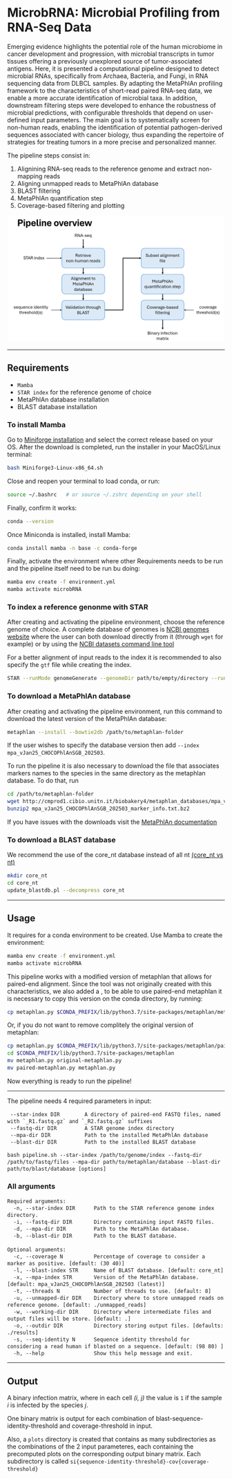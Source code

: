# MicrobRNA: Microbial Profiling from RNA-Seq Data

Emerging evidence highlights the
potential role of the human microbiome in cancer development and progression, with
microbial transcripts in tumor tissues offering a previously unexplored source of tumor-associated antigens. 
Here, it is presented a computational pipeline designed to detect
microbial RNAs, specifically from Archaea, Bacteria, and Fungi, in RNA sequencing data from DLBCL samples. By adapting the MetaPhlAn profiling framework to
the characteristics of short-read paired RNA-seq data, we enable a more accurate identification
of microbial taxa. In addition, downstream filtering
steps were developed to enhance the robustness of microbial predictions, with configurable
thresholds that depend on user-defined input parameters. The main goal is to systematically screen for non-human reads, enabling
the identification of potential pathogen-derived sequences associated with cancer biology,
thus expanding the repertoire of strategies for treating tumors in a more precise and
personalized manner.

The pipeline steps consist in:
  1. Alignining RNA-seq reads to the reference genome and extract non-mapping reads
  2. Aligning unmapped reads to MetaPhlAn database
  3. BLAST filtering
  4. MetaPhlAn quantification step
  5. Coverage-based filtering and plotting


![pipeline overview](pipeline-overview.PNG)

---

## Requirements

- `Mamba`
- `STAR index` for the reference genome of choice
- MetaPhlAn database installation
- BLAST database installation


### To install Mamba
Go to [Miniforge installation](https://conda-forge.org/download/) and select the correct release based on your OS.
After the download is completed, run the installer in your MacOS/Linux terminal:
```bash
bash Miniforge3-Linux-x86_64.sh
```

Close and reopen your terminal to load conda, or run:
```bash
source ~/.bashrc   # or source ~/.zshrc depending on your shell
```

Finally, confirm it works:
```bash
conda --version
```

Once Miniconda is installed, install Mamba:
```bash
conda install mamba -n base -c conda-forge
```

Finally, activate the environment where other Requirements needs to be run and the pipeline itself need to be run bu doing:
```bash
mamba env create -f environment.yml
mamba activate microbRNA
```


### To index a reference genonme with STAR
After creating and activating the pipeline environment, choose the reference genome of choice. 
A complete database of genomes is [NCBI genomes website](https://www.ncbi.nlm.nih.gov/home/genomes/) where the user can both 
download directly from it (through `wget` for example) or by using the [NCBI datasets command line tool](https://www.ncbi.nlm.nih.gov/datasets/docs/v2/command-line-tools/download-and-install/)

For a better alignment of input reads to the index it is recommended to also specify the `gtf` file while creating the index.

```bash
STAR --runMode genomeGenerate --genomeDir path/to/empty/directory --runThreadN INT --genomeFastaFiles /path/to/reference.fasta --sjdbGTFfile /path/to/annotations.gtf
```


### To download a MetaPhlAn database
After creating and activating the pipeline environment, run this command to download the latest version of the MetaPhlAn database: 
```bash
metaphlan --install --bowtie2db /path/to/metaphlan-folder
```
If the user wishes to specify the database version then add `--index mpa_vJan25_CHOCOPhlAnSGB_202503`.

To run the pipeline it is also necessary to download the file that associates markers names to the species in the same directory as the metaphlan database. To do that, run
```bash
cd /path/to/metaphlan-folder
wget http://cmprod1.cibio.unitn.it/biobakery4/metaphlan_databases/mpa_vJan25_CHOCOPhlAnSGB_202503_marker_info.txt.bz2
bunzip2 mpa_vJan25_CHOCOPhlAnSGB_202503_marker_info.txt.bz2
```
If you have issues with the downloads visit the [MetaPhlAn documentation](https://github.com/biobakery/MetaPhlAn/wiki/MetaPhlAn-4)


### To download a BLAST database
We recommend the use of the core_nt database instead of all nt [(core_nt vs nt)](https://ncbiinsights.ncbi.nlm.nih.gov/2024/07/18/new-blast-core-nucleotide-database/)
```bash
mkdir core_nt
cd core_nt
update_blastdb.pl --decompress core_nt
```

---

## Usage

It requires for a conda environment to be created. Use Mamba to create the environment:
```bash
mamba env create -f environment.yml
mamba activate microbRNA
```

This pipeline works with a modified version of metaphlan that allows for paired-end alignment. Since the tool was not originally
created with this characteristics, we also added a , to be able to use paired-end metaphlan it is necessary to copy this version on the conda directory, by running:
```bash
cp metaphlan.py $CONDA_PREFIX/lib/python3.7/site-packages/metaphlan/metaphlan.py
```

Or, if you do not want to remove complitely the original version of metaphlan:
```bash
cp metaphlan.py $CONDA_PREFIX/lib/python3.7/site-packages/metaphlan/paired-metaphlan.py
cd $CONDA_PREFIX/lib/python3.7/site-packages/metaphlan
mv metaphlan.py original-metaphlan.py
mv paired-metaphlan.py metaphlan.py 
```

Now everything is ready to run the pipeline!

---

The pipeline needs 4 required parameters in input:
```text
 --star-index DIR        A directory of paired-end FASTQ files, named with `_R1.fastq.gz` and `_R2.fastq.gz` suffixes
 --fastq-dir DIR         A STAR genome index directory
 --mpa-dir DIR           Path to the installed MetaPhlAn database
 --blast-dir DIR         Path to the installed BLAST database
```

```text
bash pipeline.sh --star-index /path/to/genome/index --fastq-dir /path/to/fastq/files --mpa-dir path/to/metaphlan/database --blast-dir path/to/blast/database [options]
```

### All arguments
```text
Required arguments:
  -n, --star-index DIR      Path to the STAR reference genome index directory.
  -i, --fastq-dir DIR       Directory containing input FASTQ files.
  -d, --mpa-dir DIR         Path to the MetaPhlAn database.
  -b, --blast-dir DIR       Path to the BLAST database.

Optional arguments:
  -c, --coverage N          Percentage of coverage to consider a marker as positive. [default: (30 40)]
  -l, --blast-index STR     Name of BLAST database. [default: core_nt]
  -x, --mpa-index STR       Version of the MetaPhlAn database. [default: mpa_vJan25_CHOCOPhlAnSGB_202503 (latest)]
  -t, --threads N           Number of threads to use. [default: 8]
  -u, --unmapped-dir DIR    Directory where to store unmapped reads on reference genome. [default: ./unmapped_reads]
  -w, --working-dir DIR     Directory where intermediate files and output files will be store. [default: .]
  -o, --outdir DIR          Directory storing output files. [defaults: ./results]
  -s, --seq-identity N      Sequence identity threshold for considering a read human if blasted on a sequence. [default: (98 80) ]
  -h, --help                Show this help message and exit.

```

---

## Output
A binary infection matrix, where in each cell _(i, j)_ the value is `1` if the sample _i_ is infected by the species _j_.

One binary matrix is output for each combination of blast-sequence-identity-threshold and coverage-threshold in input.

Also, a `plots` directory is created that contains as many subdirectories as the combinations of the 2 input parameteres, each containing the precomputed plots
on the corresponding output binary matrix. Each subdirectory is called `si{sequence-identity-threshold}-cov{coverage-threshold}`
